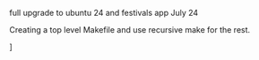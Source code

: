 full upgrade to ubuntu 24 and festivals app July 24

Creating a top level Makefile and use recursive make for the rest.

]
